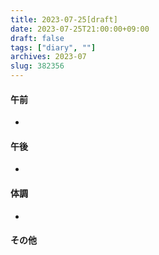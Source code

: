 ```yaml
---
title: 2023-07-25[draft]
date: 2023-07-25T21:00:00+09:00
draft: false
tags: ["diary", ""]
archives: 2023-07
slug: 382356
---
```

#### 午前
- 
#### 午後
- 
#### 体調
- 
#### その他